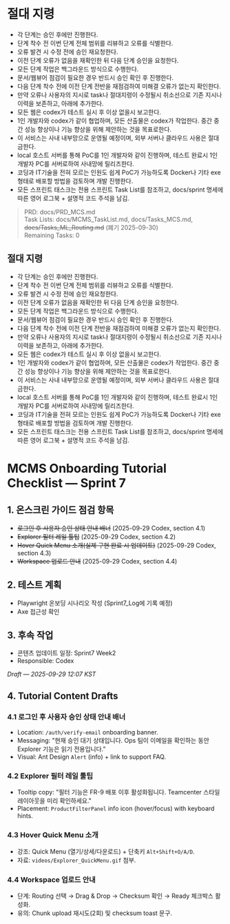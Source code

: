 # 절대 지령
- 각 단계는 승인 후에만 진행한다.
- 단계 착수 전 이번 단계 전체 범위를 리뷰하고 오류를 식별한다.
- 오류 발견 시 수정 전에 승인 재요청한다.
- 이전 단계 오류가 없음을 재확인한 뒤 다음 단계 승인을 요청한다.
- 모든 단계 작업은 백그라운드 방식으로 수행한다.
- 문서/웹뷰어 점검이 필요한 경우 반드시 승인 확인 후 진행한다.
- 다음 단계 착수 전에 이전 단계 전반을 재점검하여 미해결 오류가 없는지 확인한다.
- 만약 오류나 사용자의 지시로 task나 절대지령이 수정될시 취소선으로 기존 지시나 이력을 보존하고, 아래에 추가한다.
- 모든 웹은 codex가 테스트 실시 후 이상 없을시 보고한다.
- 1인 개발자와 codex가 같이 협업하며, 모든 산출물은 codex가 작업한다. 중간 중간 성능 향상이나 기능 향상을 위해 제안하는 것을 목표로한다.
- 이 서비스는 사내 내부망으로 운영될 예정이며, 외부 서버나 클라우드 사용은 절대 금한다.
- local 호스트 서버를 통해 PoC를 1인 개발자와 같이 진행하며, 테스트 완료시 1인 개발자 PC를 서버로하여 사내망에 릴리즈한다.
- 코딩과 IT기술을 전혀 모르는 인원도 쉽게 PoC가 가능하도록 Docker나 기타 exe 형태로 배포할 방법을 검토하며 개발 진행한다.
- 모든 스프린트 태스크는 전용 스프린트 Task List를 참조하고, docs/sprint 명세에 따른 영어 로그북 + 설명적 코드 주석을 남김.

> PRD: docs/PRD_MCS.md  
> Task Lists: docs/MCMS_TaskList.md, docs/Tasks_MCS.md, ~~docs/Tasks_ML_Routing.md~~ (폐기 2025-09-30)  
> Remaining Tasks: 0

## 절대 지령
- 각 단계는 승인 후에만 진행한다.
- 단계 착수 전 이번 단계 전체 범위를 리뷰하고 오류를 식별한다.
- 오류 발견 시 수정 전에 승인 재요청한다.
- 이전 단계 오류가 없음을 재확인한 뒤 다음 단계 승인을 요청한다.
- 모든 단계 작업은 백그라운드 방식으로 수행한다.
- 문서/웹뷰어 점검이 필요한 경우 반드시 승인 확인 후 진행한다.
- 다음 단계 착수 전에 이전 단계 전반을 재점검하여 미해결 오류가 없는지 확인한다.
- 만약 오류나 사용자의 지시로 task나 절대지령이 수정될시 취소선으로 기존 지시나 이력을 보존하고, 아래에 추가한다.
- 모든 웹은 codex가 테스트 실시 후 이상 없을시 보고한다.
- 1인 개발자와 codex가 같이 협업하며, 모든 산출물은 codex가 작업한다. 중간 중간 성능 향상이나 기능 향상을 위해 제안하는 것을 목표로한다.
- 이 서비스는 사내 내부망으로 운영될 예정이며, 외부 서버나 클라우드 사용은 절대 금한다.
- local 호스트 서버를 통해 PoC를 1인 개발자와 같이 진행하며, 테스트 완료시 1인 개발자 PC를 서버로하여 사내망에 릴리즈한다.
- 코딩과 IT기술을 전혀 모르는 인원도 쉽게 PoC가 가능하도록 Docker나 기타 exe 형태로 배포할 방법을 검토하며 개발 진행한다.
- 모든 스프린트 태스크는 전용 스프린트 Task List를 참조하고, docs/sprint 명세에 따른 영어 로그북 + 설명적 코드 주석을 남김.
# MCMS Onboarding Tutorial Checklist — Sprint 7

## 1. 온스크린 가이드 점검 항목
- ~~로그인 후 사용자 승인 상태 안내 배너~~ (2025-09-29 Codex, section 4.1)
- ~~Explorer 필터 레일 툴팁~~ (2025-09-29 Codex, section 4.2)
- ~~Hover Quick Menu 소개(실제 구현 완료 시 업데이트)~~ (2025-09-29 Codex, section 4.3)
- ~~Workspace 업로드 안내~~ (2025-09-29 Codex, section 4.4)

## 2. 테스트 계획
- Playwright 온보딩 시나리오 작성 (Sprint7_Log에 기록 예정)
- Axe 접근성 확인

## 3. 후속 작업
- 콘텐츠 업데이트 일정: Sprint7 Week2
- Responsible: Codex

*Draft — 2025-09-29 12:07 KST*
## 4. Tutorial Content Drafts
### 4.1 로그인 후 사용자 승인 상태 안내 배너
- Location: `/auth/verify-email` onboarding banner.
- Messaging: "현재 승인 대기 상태입니다. Ops 팀이 이메일을 확인하는 동안 Explorer 기능은 읽기 전용입니다."
- Visual: Ant Design `Alert` (info) + link to support FAQ.

### 4.2 Explorer 필터 레일 툴팁
- Tooltip copy: "필터 기능은 FR-9 배포 이후 활성화됩니다. Teamcenter 스타일 레이아웃을 미리 확인하세요."
- Placement: `ProductFilterPanel` info icon (hover/focus) with keyboard hints.

### 4.3 Hover Quick Menu 소개
- 강조: Quick Menu (열기/상세/다운로드) + 단축키 `Alt+Shift+O/A/D`.
- 자료: `videos/Explorer_QuickMenu.gif` 첨부.

### 4.4 Workspace 업로드 안내
- 단계: Routing 선택 → Drag & Drop → Checksum 확인 → Ready 체크박스 활성화.
- 유의: Chunk upload 재시도(2회) 및 checksum toast 문구.


